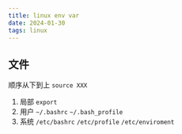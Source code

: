 ```yaml
---
title: linux env var
date: 2024-01-30 
tags: linux
---
```

<!--more-->
## 文件
顺序从下到上
`source XXX`
1. 局部
`export`
2. 用户
`~/.bashrc`
`~/.bash_profile`
3. 系统
`/etc/bashrc`
`/etc/profile`
`/etc/enviroment`

